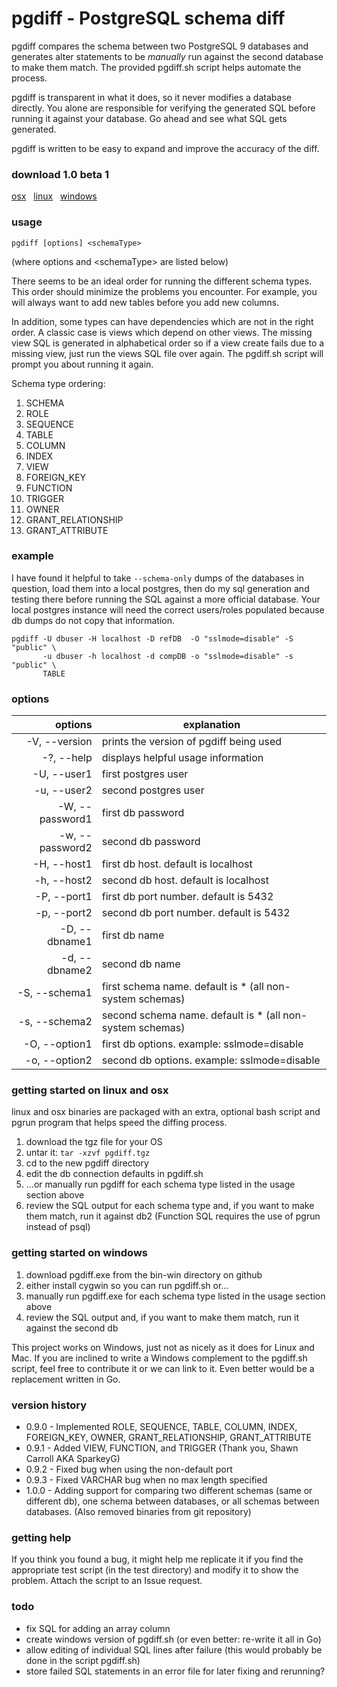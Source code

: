 # pgdiff - PostgreSQL schema diff

pgdiff compares the schema between two PostgreSQL 9 databases and generates alter statements to be *manually* run against the second database to make them match.  The provided pgdiff.sh script helps automate the process.  

pgdiff is transparent in what it does, so it never modifies a database directly. You alone are responsible for verifying the generated SQL before running it against your database.  Go ahead and see what SQL gets generated.

pgdiff is written to be easy to expand and improve the accuracy of the diff.


### download 1.0 beta 1
[osx](https://github.com/joncrlsn/pgdiff/releases/download/v1.0-beta.1/pgdiff-osx-1.0b1.tar.gz "OSX version") &nbsp; [linux](https://github.com/joncrlsn/pgdiff/files/1480823/pgdiff-linux-1.0b1.tar.gz  "Linux version") &nbsp; [windows](https://github.com/joncrlsn/pgdiff/releases/download/v1.0-beta.1/pgdiff-win-1.0b1.zip "Windows version")


### usage
	pgdiff [options] <schemaType>

(where options and &lt;schemaType&gt; are listed below)

There seems to be an ideal order for running the different schema types.  This order should minimize the problems you encounter.  For example, you will always want to add new tables before you add new columns.

In addition, some types can have dependencies which are not in the right order.  A classic case is views which depend on other views.  The missing view SQL is generated in alphabetical order so if a view create fails due to a missing view, just run the views SQL file over again. The pgdiff.sh script will prompt you about running it again.
 
Schema type ordering:

1. SCHEMA
1. ROLE
1. SEQUENCE
1. TABLE
1. COLUMN
1. INDEX
1. VIEW
1. FOREIGN\_KEY
1. FUNCTION
1. TRIGGER
1. OWNER
1. GRANT\_RELATIONSHIP
1. GRANT\_ATTRIBUTE


### example
I have found it helpful to take ```--schema-only``` dumps of the databases in question, load them into a local postgres, then do my sql generation and testing there before running the SQL against a more official database. Your local postgres instance will need the correct users/roles populated because db dumps do not copy that information.

```
pgdiff -U dbuser -H localhost -D refDB  -O "sslmode=disable" -S "public" \
       -u dbuser -h localhost -d compDB -o "sslmode=disable" -s "public" \
       TABLE 
```


### options

options           | explanation 
----------------: | ------------------------------------
  -V, --version   | prints the version of pgdiff being used
  -?, --help      | displays helpful usage information
  -U, --user1     | first postgres user
  -u, --user2     | second postgres user
  -W, --password1 | first db password
  -w, --password2 | second db password
  -H, --host1     | first db host.  default is localhost
  -h, --host2     | second db host. default is localhost
  -P, --port1     | first db port number.  default is 5432
  -p, --port2     | second db port number. default is 5432
  -D, --dbname1   | first db name
  -d, --dbname2   | second db name
  -S, --schema1   | first schema name.  default is * (all non-system schemas)
  -s, --schema2   | second schema name. default is * (all non-system schemas)
  -O, --option1   | first db options. example: sslmode=disable
  -o, --option2   | second db options. example: sslmode=disable


### getting started on linux and osx

linux and osx binaries are packaged with an extra, optional bash script and pgrun program that helps speed the diffing process. 

1. download the tgz file for your OS
1. untar it:  ```tar -xzvf pgdiff.tgz```
1. cd to the new pgdiff directory
1. edit the db connection defaults in pgdiff.sh 
1. ...or manually run pgdiff for each schema type listed in the usage section above
1. review the SQL output for each schema type and, if you want to make them match, run it against db2 (Function SQL requires the use of pgrun instead of psql)


### getting started on windows

1. download pgdiff.exe from the bin-win directory on github
1. either install cygwin so you can run pgdiff.sh or...
1. manually run pgdiff.exe for each schema type listed in the usage section above
1. review the SQL output and, if you want to make them match, run it against the second db

This project works on Windows, just not as nicely as it does for Linux and Mac.  If you are inclined to write a Windows complement to the pgdiff.sh script, feel free to contribute it or we can link to it.  Even better would be a replacement written in Go.


### version history
* 0.9.0 - Implemented ROLE, SEQUENCE, TABLE, COLUMN, INDEX, FOREIGN\_KEY, OWNER, GRANT\_RELATIONSHIP, GRANT\_ATTRIBUTE
* 0.9.1 - Added VIEW, FUNCTION, and TRIGGER (Thank you, Shawn Carroll AKA SparkeyG)
* 0.9.2 - Fixed bug when using the non-default port
* 0.9.3 - Fixed VARCHAR bug when no max length specified
* 1.0.0 - Adding support for comparing two different schemas (same or different db), one schema between databases, or all schemas between databases. (Also removed binaries from git repository)

### getting help
If you think you found a bug, it might help me replicate it if you find the appropriate test script (in the test directory) and modify it to show the problem.  Attach the script to an Issue request.

### todo
* fix SQL for adding an array column
* create windows version of pgdiff.sh (or even better: re-write it all in Go)
* allow editing of individual SQL lines after failure (this would probably be done in the script pgdiff.sh)
* store failed SQL statements in an error file for later fixing and rerunning?
